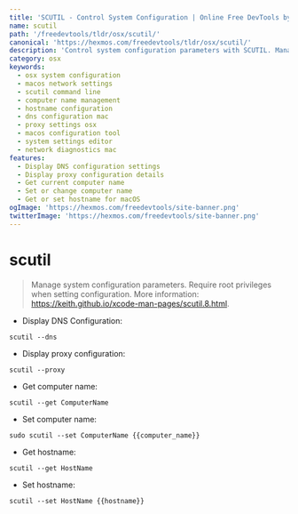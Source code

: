 ```yaml
---
title: 'SCUTIL - Control System Configuration | Online Free DevTools by Hexmos'
name: scutil
path: '/freedevtools/tldr/osx/scutil/'
canonical: 'https://hexmos.com/freedevtools/tldr/osx/scutil/'
description: 'Control system configuration parameters with SCUTIL. Manage network settings, computer names, and hostnames on macOS. Free online tool, no registration required.'
category: osx
keywords:
  - osx system configuration
  - macos network settings
  - scutil command line
  - computer name management
  - hostname configuration
  - dns configuration mac
  - proxy settings osx
  - macos configuration tool
  - system settings editor
  - network diagnostics mac
features:
  - Display DNS configuration settings
  - Display proxy configuration details
  - Get current computer name
  - Set or change computer name
  - Get or set hostname for macOS
ogImage: 'https://hexmos.com/freedevtools/site-banner.png'
twitterImage: 'https://hexmos.com/freedevtools/site-banner.png'
---
```


# scutil

> Manage system configuration parameters.
> Require root privileges when setting configuration.
> More information: <https://keith.github.io/xcode-man-pages/scutil.8.html>.

- Display DNS Configuration:

`scutil --dns`

- Display proxy configuration:

`scutil --proxy`

- Get computer name:

`scutil --get ComputerName`

- Set computer name:

`sudo scutil --set ComputerName {{computer_name}}`

- Get hostname:

`scutil --get HostName`

- Set hostname:

`scutil --set HostName {{hostname}}`
